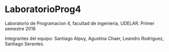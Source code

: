 # LaboratorioProg4
Laboratorio de Programacion 4, facultad de ingenieria, UDELAR. Primer semestre 2016

Integrantes del equipo: Santiago Alpuy, Agustina Chaer, Leandro Rodriguez, Santiago Serantes.
